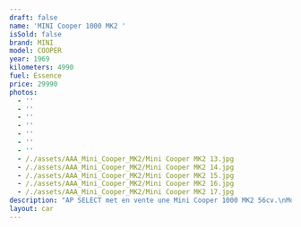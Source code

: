 ```yaml
---
draft: false
name: 'MINI Cooper 1000 MK2 '
isSold: false
brand: MINI
model: COOPER
year: 1969
kilometers: 4990
fuel: Essence
price: 29990
photos:
  - ''
  - ''
  - ''
  - ''
  - ''
  - ''
  - ''
  - /./assets/AAA_Mini_Cooper_MK2/Mini Cooper MK2 13.jpg
  - /./assets/AAA_Mini_Cooper_MK2/Mini Cooper MK2 14.jpg
  - /./assets/AAA_Mini_Cooper_MK2/Mini Cooper MK2 15.jpg
  - /./assets/AAA_Mini_Cooper_MK2/Mini Cooper MK2 16.jpg
  - /./assets/AAA_Mini_Cooper_MK2/Mini Cooper MK2 17.jpg
description: "AP SELECT met en vente une Mini Cooper 1000 MK2 56cv.\nModèle du 06/1969 avec 5000km.\n\nCouleur extérieur Diamond White, Toit noir, intérieur cuir noir.\nBoîte de vitesse 4 rapports.\n\nCarte grise française \U0001F1EB\U0001F1F7\n\nContrôle technique à jour.\n\nVéhicule entièrement restauré en carrosserie, intérieur et moteur par le garage BMC en 2016.\n\nDossier photos de la restauration disponible.\n\n- Moteur 1000cc revu et corrigé\n- Boite de vitesse révisée avec synchro de 3ème remplacée\n- Freins avants de Cooper S « gros » étriers - Châssis restauré avec trains avant réglable\n- Caisse entièrement démontée, restaurée avec peinture complète\n- Intérieur restauré avec sièges avant Newton\n- Faisceau électrique restauré\n- Jantes Dunlop 10 pouces\n- Pédale Hopkirk\n\nDisponible et visible sur RDV pour acheteur sérieux.\n\nPossibilité d'une garantie 3, 6 ou 12 mois en supplément.\n\nRéalisation des démarches d'immatriculation.\n\nAP SELECT c'est des solutions de courtage et conciergerie sur mesure pour profiter librement de sa passion et de son patrimoine.\n\nPrenez le volant, AP SELECT s'occupe du reste."
layout: car
---
```


